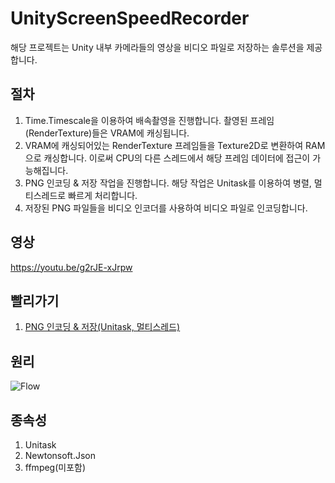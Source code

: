 # UnityScreenSpeedRecorder
해당 프로젝트는 Unity 내부 카메라들의 영상을 비디오 파일로 저장하는 솔루션을 제공합니다.

## 절차
1. Time.Timescale을 이용하여 배속촬영을 진행합니다. 촬영된 프레임(RenderTexture)들은 VRAM에 캐싱됩니다.
2. VRAM에 캐싱되어있는 RenderTexture 프레임들을 Texture2D로 변환하여 RAM으로 캐싱합니다. 이로써 CPU의 다른 스레드에서 해당 프레임 데이터에 접근이 가능해집니다.
3. PNG 인코딩 & 저장 작업을 진행합니다. 해당 작업은 Unitask를 이용하여 병렬, 멀티스레드로 빠르게 처리합니다.
4. 저장된 PNG 파일들을 비디오 인코더를 사용하여 비디오 파일로 인코딩합니다.

## 영상
https://youtu.be/g2rJE-xJrpw

## 빨리가기
1. [PNG 인코딩 & 저장(Unitask, 멀티스레드)](https://github.com/dhtpdud/UnityScreenRapidFire/blob/main/Assets/Scripts/Singleton/RecorderFlusher.cs)

## 원리
![Flow](https://github.com/user-attachments/assets/688e787c-8f9d-49db-afac-3b3dd16f6010)

## 종속성
1. Unitask
2. Newtonsoft.Json
3. ffmpeg(미포함)
